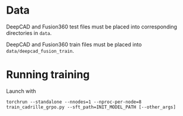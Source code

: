 # Data

DeepCAD and Fusion360 test files must be placed into corresponding directories in `data`.

DeepCAD and Fusion360 train files must be placed into `data/deepcad_fusion_train`.

# Running training
Launch with
```
torchrun --standalone --nnodes=1 --nproc-per-node=8 train_cadrille_grpo.py --sft_path=INIT_MODEL_PATH [--other_args]
```
